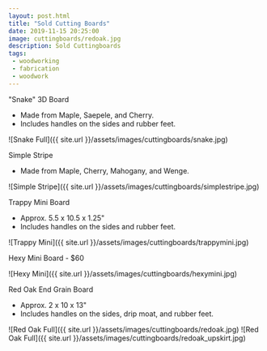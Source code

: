 ```yaml
---
layout: post.html
title: "Sold Cutting Boards"
date: 2019-11-15 20:25:00
image: cuttingboards/redoak.jpg
description: Sold Cuttingboards
tags:
 - woodworking
 - fabrication
 - woodwork
---
```


"Snake" 3D Board
- Made from Maple, Saepele, and Cherry.
- Includes handles on the sides and rubber feet.

![Snake Full]({{ site.url }}/assets/images/cuttingboards/snake.jpg)

Simple Stripe
- Made from Maple, Cherry, Mahogany, and Wenge.

![Simple Stripe]({{ site.url }}/assets/images/cuttingboards/simplestripe.jpg)

Trappy Mini Board
- Approx. 5.5 x 10.5 x 1.25"
- Includes handles on the sides and rubber feet.

![Trappy Mini]({{ site.url }}/assets/images/cuttingboards/trappymini.jpg)

Hexy Mini Board - $60

![Hexy Mini]({{ site.url }}/assets/images/cuttingboards/hexymini.jpg)

Red Oak End Grain Board
- Approx. 2 x 10 x 13"
- Includes handles on the sides, drip moat, and rubber feet.

![Red Oak Full]({{ site.url }}/assets/images/cuttingboards/redoak.jpg)
![Red Oak Full]({{ site.url }}/assets/images/cuttingboards/redoak_upskirt.jpg)
